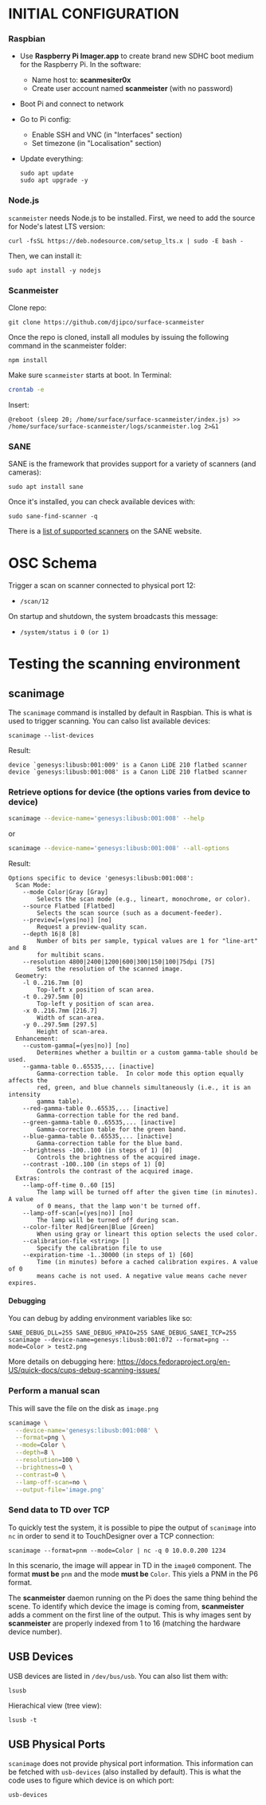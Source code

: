 # INITIAL CONFIGURATION

### Raspbian

* Use **Raspberry Pi Imager.app** to create brand new SDHC boot medium for the Raspberry Pi. In the software:
  * Name host to: **scanmesiter0x**
  * Create user account named **scanmeister** (with no password)
* Boot Pi and connect to network
* Go to Pi config:
  * Enable SSH and VNC (in "Interfaces" section)
  * Set timezone (in "Localisation" section)  
* Update everything:

  ```
  sudo apt update
  sudo apt upgrade -y
  ```

### Node.js

`scanmeister` needs Node.js to be installed. First, we need to add the source for Node's latest LTS version:

```
curl -fsSL https://deb.nodesource.com/setup_lts.x | sudo -E bash -
```

Then, we can install it:

```
sudo apt install -y nodejs
```

### Scanmeister

Clone repo:

```git clone https://github.com/djipco/surface-scanmeister```

Once the repo is cloned, install all modules by issuing the following command in the scanmeister folder:

```npm install```

Make sure `scanmeister` starts at boot. In Terminal:

```bash
crontab -e
```

Insert:

```
@reboot (sleep 20; /home/surface/surface-scanmeister/index.js) >> /home/surface/surface-scanmeister/logs/scanmeister.log 2>&1
```


### SANE

SANE is the framework that provides support for a variety of scanners (and cameras):

```
sudo apt install sane
```

Once it's installed, you can check available devices with: 

```
sudo sane-find-scanner -q
```

There is a [list of supported scanners](http://www.sane-project.org/sane-mfgs.html#SCANNERS) on the 
SANE website.



# OSC Schema

Trigger a scan on scanner connected to physical port 12:

* `/scan/12`

On startup and shutdown, the system broadcasts this message:

* `/system/status i 0 (or 1)`



# Testing the scanning environment

## scanimage

The `scanimage` command is installed by default in Raspbian. This is what is used to trigger 
scanning. You can calso list available devices:

```scanimage --list-devices```

Result:

```
device `genesys:libusb:001:009' is a Canon LiDE 210 flatbed scanner
device `genesys:libusb:001:008' is a Canon LiDE 210 flatbed scanner
```

### Retrieve options for device (the options varies from device to device)

```sh
scanimage --device-name='genesys:libusb:001:008' --help 
```
or

```sh
scanimage --device-name='genesys:libusb:001:008' --all-options
```

Result:

```
Options specific to device 'genesys:libusb:001:008':
  Scan Mode:
    --mode Color|Gray [Gray]
        Selects the scan mode (e.g., lineart, monochrome, or color).
    --source Flatbed [Flatbed]
        Selects the scan source (such as a document-feeder).
    --preview[=(yes|no)] [no]
        Request a preview-quality scan.
    --depth 16|8 [8]
        Number of bits per sample, typical values are 1 for "line-art" and 8
        for multibit scans.
    --resolution 4800|2400|1200|600|300|150|100|75dpi [75]
        Sets the resolution of the scanned image.
  Geometry:
    -l 0..216.7mm [0]
        Top-left x position of scan area.
    -t 0..297.5mm [0]
        Top-left y position of scan area.
    -x 0..216.7mm [216.7]
        Width of scan-area.
    -y 0..297.5mm [297.5]
        Height of scan-area.
  Enhancement:
    --custom-gamma[=(yes|no)] [no]
        Determines whether a builtin or a custom gamma-table should be used.
    --gamma-table 0..65535,... [inactive]
        Gamma-correction table.  In color mode this option equally affects the
        red, green, and blue channels simultaneously (i.e., it is an intensity
        gamma table).
    --red-gamma-table 0..65535,... [inactive]
        Gamma-correction table for the red band.
    --green-gamma-table 0..65535,... [inactive]
        Gamma-correction table for the green band.
    --blue-gamma-table 0..65535,... [inactive]
        Gamma-correction table for the blue band.
    --brightness -100..100 (in steps of 1) [0]
        Controls the brightness of the acquired image.
    --contrast -100..100 (in steps of 1) [0]
        Controls the contrast of the acquired image.
  Extras:
    --lamp-off-time 0..60 [15]
        The lamp will be turned off after the given time (in minutes). A value
        of 0 means, that the lamp won't be turned off.
    --lamp-off-scan[=(yes|no)] [no]
        The lamp will be turned off during scan. 
    --color-filter Red|Green|Blue [Green]
        When using gray or lineart this option selects the used color.
    --calibration-file <string> []
        Specify the calibration file to use
    --expiration-time -1..30000 (in steps of 1) [60]
        Time (in minutes) before a cached calibration expires. A value of 0
        means cache is not used. A negative value means cache never expires.
```

#### Debugging

You can debug by adding environment variables like so:

```SANE_DEBUG_DLL=255 SANE_DEBUG_HPAIO=255 SANE_DEBUG_SANEI_TCP=255 scanimage --device-name=genesys:libusb:001:072 --format=png --mode=Color > test2.png```

More details on debugging here: https://docs.fedoraproject.org/en-US/quick-docs/cups-debug-scanning-issues/


### Perform a manual scan

This will save the file on the disk as `image.png`

```sh
scanimage \
  --device-name='genesys:libusb:001:008' \
  --format=png \
  --mode=Color \
  --depth=8 \
  --resolution=100 \
  --brightness=0 \
  --contrast=0 \
  --lamp-off-scan=no \
  --output-file='image.png'
```

### Send data to TD over TCP

To quickly test the system, it is possible to pipe the output of `scanimage` into `nc` in order to 
send it to TouchDesigner over a TCP connection:

```scanimage --format=pnm --mode=Color | nc -q 0 10.0.0.200 1234```

In this scenario, the image will appear in TD in the `image0` component. The format **must be** `pnm` and 
the mode **must be** `Color`. This yiels a PNM in the P6 format.

The **scanmeister** daemon running on the Pi does the same thing behind the scene. To identify which
device the image is coming from, **scanmeister** adds a comment on the first line of the output. This
is why images sent by **scanmeister** are properly indexed from 1 to 16 (matching the hardware device
number).

## USB Devices

USB devices are listed in `/dev/bus/usb`. You can also list them with:

```shell
lsusb
```

Hierachical view (tree view):

```shell
lsusb -t
```

## USB Physical Ports

`scanimage` does not provide physical port information. This information can be fetched with 
`usb-devices` (also installed by default). This is what the code uses to figure which device is on 
which port:

```
usb-devices
```
